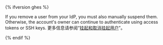 {% ifversion ghes %}

If you remove a user from your IdP, you must also manually suspend them. Otherwise, the account's owner can continue to authenticate using access tokens or SSH keys. 更多信息请参阅“[挂起和取消挂起用户](/enterprise/admin/guides/user-management/suspending-and-unsuspending-users)”。

{% endif %}